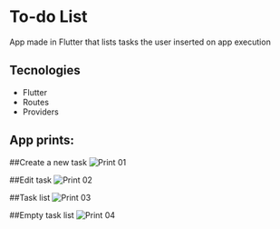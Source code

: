 # To-do List
App made in Flutter that lists tasks the user inserted on app execution

## Tecnologies

- Flutter
- Routes
- Providers

## App prints:

##Create a new task
![Print 01](docs/print_criar.jpg)

##Edit task
![Print 02](docs/print_editar.jpg)

##Task list
![Print 03](docs/print_listagem.jpg)

##Empty task list
![Print 04](docs/print_listagem_vazia.jpg)
